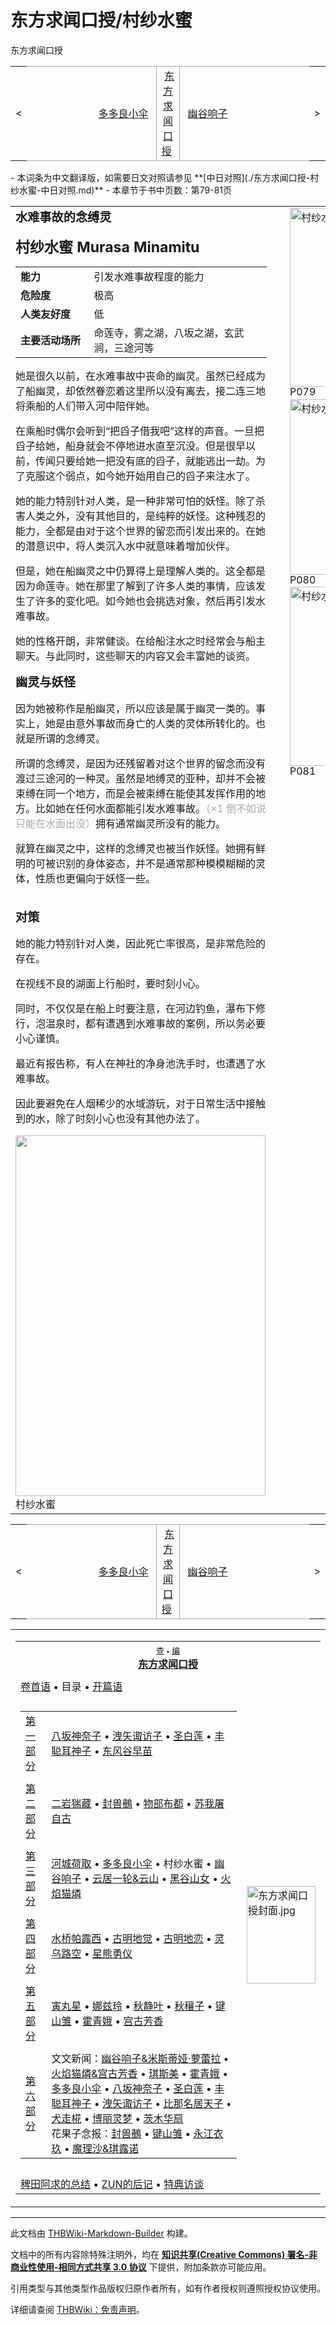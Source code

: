 # 东方求闻口授/村纱水蜜

<!-- source html: G:\repos\THBWiki-Markdown-Builder\THBWikiMarkdown\Temp\main\d\de\ns0%3A%E4%B8%9C%E6%96%B9%E6%B1%82%E9%97%BB%E5%8F%A3%E6%8E%88%2F%E6%9D%91%E7%BA%B1%E6%B0%B4%E8%9C%9C.html -->

东方求闻口授

<center>

<table>
<tbody><tr>
<td>&lt;
</td>
<td style="border-top: 1px solid #aaaaaa; border-bottom: 1px solid #aaaaaa; width: 50%; text-align: right"><a href="./东方求闻口授-多多良小伞.md" title="东方求闻口授/多多良小伞">多多良小伞</a>&#160;
</td>
<td style="text-align: center; border-left: 1px solid #aaaaaa; border-right: 1px solid #aaaaaa; border-top: 1px solid #aaaaaa; border-bottom: 1px solid #aaaaaa;">&#160;<a href="./东方求闻口授.md" title="东方求闻口授">东方求闻口授</a>&#160;
</td>
<td style="border-top: 1px solid #aaaaaa; border-bottom: 1px solid #aaaaaa; width: 50%; text-align: left">&#160;<a href="./东方求闻口授-幽谷响子.md" title="东方求闻口授/幽谷响子">幽谷响子</a>
</td>
<td>&gt;
</td></tr></tbody></table>

  
</center>
- 本词条为中文翻译版，如需要日文对照请参见 **[中日对照](./东方求闻口授-村纱水蜜-中日对照.md)** 
- 本章节于书中页数：第79-81页

  
  

  


<table><tbody><tr align="left" valign="top"><td style="min-width:200px;"><b><big>水难事故的念缚灵</big></b>
<p><b><big><big>村纱水蜜 Murasa Minamitu</big></big></b>
</p>
<table border="0"><tbody><tr><td width="120px"><b>能力</b></td><td width="320px">引发水难事故程度的能力</td></tr><tr><td width="120px"><b>危险度</b></td><td width="320px">极高</td></tr><tr><td width="120px"><b>人类友好度</b></td><td width="320px">低</td></tr><tr><td width="120px"><b>主要活动场所</b></td><td width="320px">命莲寺，雾之湖，八坂之湖，玄武涧，三途河等</td></tr></tbody></table>
<p>她是很久以前，在水难事故中丧命的幽灵。虽然已经成为了船幽灵，却依然眷恋着这里所以没有离去，接二连三地将乘船的人们带入河中陪伴她。
</p><p>在乘船时偶尔会听到“把舀子借我吧”这样的声音。一旦把舀子给她，船身就会不停地进水直至沉没。但是很早以前，传闻只要给她一把没有底的舀子，就能逃出一劫。为了克服这个弱点，如今她开始用自己的舀子来注水了。
</p><p>她的能力特别针对人类，是一种非常可怕的妖怪。除了杀害人类之外，没有其他目的，是纯粹的妖怪。这种残忍的能力，全都是由对于这个世界的留恋而引发出来的。在她的潜意识中，将人类沉入水中就意味着增加伙伴。
</p><p>但是，她在船幽灵之中仍算得上是理解人类的。这全都是因为命莲寺。她在那里了解到了许多人类的事情，应该发生了许多的变化吧。如今她也会挑选对象，然后再引发水难事故。
</p><p>她的性格开朗，非常健谈。在给船注水之时经常会与船主聊天。与此同时，这些聊天的内容又会丰富她的谈资。
</p><p><b><big>幽灵与妖怪</big></b>
</p><p>因为她被称作是船幽灵，所以应该是属于幽灵一类的。事实上，她是由意外事故而身亡的人类的灵体所转化的。也就是所谓的念缚灵。
</p><p>所谓的念缚灵，是因为还残留着对这个世界的留念而没有渡过三途河的一种灵。虽然是地缚灵的亚种，却并不会被束缚在同一个地方，而是会被束缚在能使其发挥作用的地方。比如她在任何水面都能引发水难事故。<span style="color:DarkGray;">（×1 倒不如说只能在水面出没）</span>拥有通常幽灵所没有的能力。
</p><p>就算在幽灵之中，这样的念缚灵也被当作妖怪。她拥有鲜明的可被识别的身体姿态，并不是通常那种模模糊糊的灵体，性质也更偏向于妖怪一些。
</p><p><br>
<b><big>对策</big></b>
</p><p>她的能力特别针对人类，因此死亡率很高，是非常危险的存在。
</p><p>在视线不良的湖面上行船时，要时刻小心。
</p><p>同时，不仅仅是在船上时要注意，在河边钓鱼，瀑布下修行，泡温泉时，都有遭遇到水难事故的案例，所以务必要小心谨慎。
</p><p>最近有报告称，有人在神社的净身池洗手时，也遭遇了水难事故。
</p><p>因此要避免在人烟稀少的水域游玩，对于日常生活中接触到的水，除了时刻小心也没有其他办法了。
</p>
<div class="thumb tleft"><div class="thumbinner" style="width:402px;"><a href="./文件-村纱水蜜（求闻口授）.png.md" class="image"><img alt="" src="https://upload.thwiki.cc/thumb/a/a5/%E6%9D%91%E7%BA%B1%E6%B0%B4%E8%9C%9C%EF%BC%88%E6%B1%82%E9%97%BB%E5%8F%A3%E6%8E%88%EF%BC%89.png/400px-%E6%9D%91%E7%BA%B1%E6%B0%B4%E8%9C%9C%EF%BC%88%E6%B1%82%E9%97%BB%E5%8F%A3%E6%8E%88%EF%BC%89.png" decoding="async" loading="lazy" width="400" height="577" class="thumbimage" srcset="https://upload.thwiki.cc/thumb/a/a5/%E6%9D%91%E7%BA%B1%E6%B0%B4%E8%9C%9C%EF%BC%88%E6%B1%82%E9%97%BB%E5%8F%A3%E6%8E%88%EF%BC%89.png/600px-%E6%9D%91%E7%BA%B1%E6%B0%B4%E8%9C%9C%EF%BC%88%E6%B1%82%E9%97%BB%E5%8F%A3%E6%8E%88%EF%BC%89.png 1.5x, https://upload.thwiki.cc/thumb/a/a5/%E6%9D%91%E7%BA%B1%E6%B0%B4%E8%9C%9C%EF%BC%88%E6%B1%82%E9%97%BB%E5%8F%A3%E6%8E%88%EF%BC%89.png/800px-%E6%9D%91%E7%BA%B1%E6%B0%B4%E8%9C%9C%EF%BC%88%E6%B1%82%E9%97%BB%E5%8F%A3%E6%8E%88%EF%BC%89.png 2x" data-file-width="1428" data-file-height="2060"></a>  <div class="thumbcaption"><div class="magnify"><a href="./文件-村纱水蜜（求闻口授）.png.md" class="internal" title="放大"></a></div>村纱水蜜</div></div></div></td><td width="200px"><div class="thumb infobox noclear" style="width:200px; margin:0 3px 0 1em;">
<div class="thumbinner" style="float:right">
<div class="thumbimage" style="margin: 0; padding: 0;"><a href="./文件-东方求闻口授（村纱水蜜1）.jpg.md" class="image" title="村纱水蜜1"><img alt="村纱水蜜1" src="https://upload.thwiki.cc/thumb/1/1b/%E4%B8%9C%E6%96%B9%E6%B1%82%E9%97%BB%E5%8F%A3%E6%8E%88%EF%BC%88%E6%9D%91%E7%BA%B1%E6%B0%B4%E8%9C%9C1%EF%BC%89.jpg/195px-%E4%B8%9C%E6%96%B9%E6%B1%82%E9%97%BB%E5%8F%A3%E6%8E%88%EF%BC%88%E6%9D%91%E7%BA%B1%E6%B0%B4%E8%9C%9C1%EF%BC%89.jpg" decoding="async" loading="lazy" width="195" height="286" srcset="https://upload.thwiki.cc/thumb/1/1b/%E4%B8%9C%E6%96%B9%E6%B1%82%E9%97%BB%E5%8F%A3%E6%8E%88%EF%BC%88%E6%9D%91%E7%BA%B1%E6%B0%B4%E8%9C%9C1%EF%BC%89.jpg/293px-%E4%B8%9C%E6%96%B9%E6%B1%82%E9%97%BB%E5%8F%A3%E6%8E%88%EF%BC%88%E6%9D%91%E7%BA%B1%E6%B0%B4%E8%9C%9C1%EF%BC%89.jpg 1.5x, https://upload.thwiki.cc/thumb/1/1b/%E4%B8%9C%E6%96%B9%E6%B1%82%E9%97%BB%E5%8F%A3%E6%8E%88%EF%BC%88%E6%9D%91%E7%BA%B1%E6%B0%B4%E8%9C%9C1%EF%BC%89.jpg/390px-%E4%B8%9C%E6%96%B9%E6%B1%82%E9%97%BB%E5%8F%A3%E6%8E%88%EF%BC%88%E6%9D%91%E7%BA%B1%E6%B0%B4%E8%9C%9C1%EF%BC%89.jpg 2x" data-file-width="1119" data-file-height="1643"></a></div><div class="thumbcaption" style="margin: 0 0 2px; padding: 0; line-height: 1.1em;">P079</div><div class="thumbimage" style="margin: 0; padding: 0;"><a href="./文件-东方求闻口授（村纱水蜜2）.jpg.md" class="image" title="村纱水蜜2"><img alt="村纱水蜜2" src="https://upload.thwiki.cc/thumb/9/9a/%E4%B8%9C%E6%96%B9%E6%B1%82%E9%97%BB%E5%8F%A3%E6%8E%88%EF%BC%88%E6%9D%91%E7%BA%B1%E6%B0%B4%E8%9C%9C2%EF%BC%89.jpg/195px-%E4%B8%9C%E6%96%B9%E6%B1%82%E9%97%BB%E5%8F%A3%E6%8E%88%EF%BC%88%E6%9D%91%E7%BA%B1%E6%B0%B4%E8%9C%9C2%EF%BC%89.jpg" decoding="async" loading="lazy" width="195" height="281" srcset="https://upload.thwiki.cc/thumb/9/9a/%E4%B8%9C%E6%96%B9%E6%B1%82%E9%97%BB%E5%8F%A3%E6%8E%88%EF%BC%88%E6%9D%91%E7%BA%B1%E6%B0%B4%E8%9C%9C2%EF%BC%89.jpg/293px-%E4%B8%9C%E6%96%B9%E6%B1%82%E9%97%BB%E5%8F%A3%E6%8E%88%EF%BC%88%E6%9D%91%E7%BA%B1%E6%B0%B4%E8%9C%9C2%EF%BC%89.jpg 1.5x, https://upload.thwiki.cc/thumb/9/9a/%E4%B8%9C%E6%96%B9%E6%B1%82%E9%97%BB%E5%8F%A3%E6%8E%88%EF%BC%88%E6%9D%91%E7%BA%B1%E6%B0%B4%E8%9C%9C2%EF%BC%89.jpg/390px-%E4%B8%9C%E6%96%B9%E6%B1%82%E9%97%BB%E5%8F%A3%E6%8E%88%EF%BC%88%E6%9D%91%E7%BA%B1%E6%B0%B4%E8%9C%9C2%EF%BC%89.jpg 2x" data-file-width="1428" data-file-height="2060"></a></div><div class="thumbcaption" style="margin: 0 0 2px; padding: 0; line-height: 1.1em;">P080</div><div class="thumbimage" style="margin: 0; padding: 0;"><a href="./文件-东方求闻口授（村纱水蜜3）.jpg.md" class="image" title="村纱水蜜3"><img alt="村纱水蜜3" src="https://upload.thwiki.cc/thumb/4/4c/%E4%B8%9C%E6%96%B9%E6%B1%82%E9%97%BB%E5%8F%A3%E6%8E%88%EF%BC%88%E6%9D%91%E7%BA%B1%E6%B0%B4%E8%9C%9C3%EF%BC%89.jpg/195px-%E4%B8%9C%E6%96%B9%E6%B1%82%E9%97%BB%E5%8F%A3%E6%8E%88%EF%BC%88%E6%9D%91%E7%BA%B1%E6%B0%B4%E8%9C%9C3%EF%BC%89.jpg" decoding="async" loading="lazy" width="195" height="287" srcset="https://upload.thwiki.cc/thumb/4/4c/%E4%B8%9C%E6%96%B9%E6%B1%82%E9%97%BB%E5%8F%A3%E6%8E%88%EF%BC%88%E6%9D%91%E7%BA%B1%E6%B0%B4%E8%9C%9C3%EF%BC%89.jpg/293px-%E4%B8%9C%E6%96%B9%E6%B1%82%E9%97%BB%E5%8F%A3%E6%8E%88%EF%BC%88%E6%9D%91%E7%BA%B1%E6%B0%B4%E8%9C%9C3%EF%BC%89.jpg 1.5x, https://upload.thwiki.cc/thumb/4/4c/%E4%B8%9C%E6%96%B9%E6%B1%82%E9%97%BB%E5%8F%A3%E6%8E%88%EF%BC%88%E6%9D%91%E7%BA%B1%E6%B0%B4%E8%9C%9C3%EF%BC%89.jpg/390px-%E4%B8%9C%E6%96%B9%E6%B1%82%E9%97%BB%E5%8F%A3%E6%8E%88%EF%BC%88%E6%9D%91%E7%BA%B1%E6%B0%B4%E8%9C%9C3%EF%BC%89.jpg 2x" data-file-width="1120" data-file-height="1648"></a></div><div class="thumbcaption" style="margin: 0 0 2px; padding: 0; line-height: 1.1em;">P081</div>
</div>
</div></td></tr></tbody></table>


  
  

  

<center>

<table>
<tbody><tr>
<td>&lt;
</td>
<td style="border-top: 1px solid #aaaaaa; border-bottom: 1px solid #aaaaaa; width: 50%; text-align: right"><a href="./东方求闻口授-多多良小伞.md" title="东方求闻口授/多多良小伞">多多良小伞</a>&#160;
</td>
<td style="text-align: center; border-left: 1px solid #aaaaaa; border-right: 1px solid #aaaaaa; border-top: 1px solid #aaaaaa; border-bottom: 1px solid #aaaaaa;">&#160;<a href="./东方求闻口授.md" title="东方求闻口授">东方求闻口授</a>&#160;
</td>
<td style="border-top: 1px solid #aaaaaa; border-bottom: 1px solid #aaaaaa; width: 50%; text-align: left">&#160;<a href="./东方求闻口授-幽谷响子.md" title="东方求闻口授/幽谷响子">幽谷响子</a>
</td>
<td>&gt;
</td></tr></tbody></table>

  
</center>
  
  

<table><tbody><tr><td><table cellspacing="0" class="nowraplinks mw-collapsible mw-collapsed" style="width:100%;;;"><tbody><tr><th style=";" colspan="3" class="navbox-title"><div class="navbar"><div class="noprint plainlinksneverexpand" style="background-color:transparent; padding:0; font-weight:normal; font-size:80%; white-space:nowrap;"><a href="./模板-东方求闻口授导航.md" title="模板:东方求闻口授导航"><span style=";;border:none;" title="查看这个模板">查</span></a>&#160;<span style="font-size:80%;">•</span>&#160;<a href="/index.php?title=%E6%A8%A1%E6%9D%BF:%E4%B8%9C%E6%96%B9%E6%B1%82%E9%97%BB%E5%8F%A3%E6%8E%88%E5%AF%BC%E8%88%AA&amp;action=edit"><span style=";;border:none;" title="您可以编辑这个模板。请在储存变更之前先预览">编</span></a></div></div><span><a href="./东方求闻口授.md" title="东方求闻口授">东方求闻口授</a></span></th></tr><tr><td></td></tr><tr><td class="navbox-abovebelow" style=";" colspan="3"><a href="./东方求闻口授-卷首语.md" title="东方求闻口授/卷首语">卷首语</a> &#8226; 目录 &#8226; <a href="./东方求闻口授-开篇语.md" title="东方求闻口授/开篇语">开篇语</a></td></tr><tr><td></td></tr><tr><td colspan="2" style=";;" class="navbox-list navbox-odd"><div></div><table cellspacing="0" class="nowraplinks navbox-subgroup" style="width:100%;;;;"><tbody><tr><td class="navbox-group" style=";;"><div><a href="./东方求闻口授-第一部分.md" title="东方求闻口授/第一部分">第一部分</a></div></td><td style=";;" class="navbox-list navbox-odd"><div><a href="./东方求闻口授-八坂神奈子.md" title="东方求闻口授/八坂神奈子">八坂神奈子</a> &#8226; <a href="./东方求闻口授-洩矢诹访子.md" title="东方求闻口授/洩矢诹访子">洩矢诹访子</a> &#8226; <a href="./东方求闻口授-圣白莲.md" title="东方求闻口授/圣白莲">圣白莲</a> &#8226; <a href="./东方求闻口授-丰聪耳神子.md" title="东方求闻口授/丰聪耳神子">丰聪耳神子</a> &#8226; <a href="./东方求闻口授-东风谷早苗.md" title="东方求闻口授/东风谷早苗">东风谷早苗</a></div></td></tr><tr><td></td></tr><tr><td class="navbox-group" style=";;"><div><a href="./东方求闻口授-第二部分.md" title="东方求闻口授/第二部分">第二部分</a></div></td><td style=";;" class="navbox-list navbox-even"><div><a href="./东方求闻口授-二岩猯藏.md" title="东方求闻口授/二岩猯藏">二岩猯藏</a> &#8226; <a href="./东方求闻口授-封兽鵺.md" title="东方求闻口授/封兽鵺">封兽鵺</a> &#8226; <a href="./东方求闻口授-物部布都.md" title="东方求闻口授/物部布都">物部布都</a> &#8226; <a href="./东方求闻口授-苏我屠自古.md" title="东方求闻口授/苏我屠自古">苏我屠自古</a></div></td></tr><tr><td></td></tr><tr><td class="navbox-group" style=";;"><div><a href="./东方求闻口授-第三部分.md" title="东方求闻口授/第三部分">第三部分</a></div></td><td style=";;" class="navbox-list navbox-odd"><div><a href="./东方求闻口授-河城荷取.md" title="东方求闻口授/河城荷取">河城荷取</a> &#8226; <a href="./东方求闻口授-多多良小伞.md" title="东方求闻口授/多多良小伞">多多良小伞</a> &#8226; <a class="mw-selflink selflink">村纱水蜜</a> &#8226; <a href="./东方求闻口授-幽谷响子.md" title="东方求闻口授/幽谷响子">幽谷响子</a> &#8226; <a href="./东方求闻口授-云居一轮&云山.md" title="东方求闻口授/云居一轮&amp;云山">云居一轮&amp;云山</a> &#8226; <a href="./东方求闻口授-黑谷山女.md" title="东方求闻口授/黑谷山女">黑谷山女</a> &#8226; <a href="./东方求闻口授-火焰猫燐.md" title="东方求闻口授/火焰猫燐">火焰猫燐</a></div></td></tr><tr><td></td></tr><tr><td class="navbox-group" style=";;"><div><a href="./东方求闻口授-第四部分.md" title="东方求闻口授/第四部分">第四部分</a></div></td><td style=";;" class="navbox-list navbox-even"><div><a href="./东方求闻口授-水桥帕露西.md" title="东方求闻口授/水桥帕露西">水桥帕露西</a> &#8226; <a href="./东方求闻口授-古明地觉.md" title="东方求闻口授/古明地觉">古明地觉</a> &#8226; <a href="./东方求闻口授-古明地恋.md" title="东方求闻口授/古明地恋">古明地恋</a> &#8226; <a href="./东方求闻口授-灵乌路空.md" title="东方求闻口授/灵乌路空">灵乌路空</a> &#8226; <a href="./东方求闻口授-星熊勇仪.md" title="东方求闻口授/星熊勇仪">星熊勇仪</a></div></td></tr><tr><td></td></tr><tr><td class="navbox-group" style=";;"><div><a href="./东方求闻口授-第五部分.md" title="东方求闻口授/第五部分">第五部分</a></div></td><td style=";;" class="navbox-list navbox-odd"><div><a href="./东方求闻口授-寅丸星.md" title="东方求闻口授/寅丸星">寅丸星</a> &#8226; <a href="./东方求闻口授-娜兹玲.md" title="东方求闻口授/娜兹玲">娜兹玲</a> &#8226; <a href="./东方求闻口授-秋静叶.md" title="东方求闻口授/秋静叶">秋静叶</a> &#8226; <a href="./东方求闻口授-秋穰子.md" title="东方求闻口授/秋穰子">秋穰子</a> &#8226; <a href="./东方求闻口授-键山雏.md" title="东方求闻口授/键山雏">键山雏</a> &#8226; <a href="./东方求闻口授-霍青娥.md" title="东方求闻口授/霍青娥">霍青娥</a> &#8226; <a href="./东方求闻口授-宫古芳香.md" title="东方求闻口授/宫古芳香">宫古芳香</a></div></td></tr><tr><td></td></tr><tr><td class="navbox-group" style=";;"><div><a href="./东方求闻口授-第六部分.md" title="东方求闻口授/第六部分">第六部分</a></div></td><td style=";;" class="navbox-list navbox-even"><div>文文新闻：<a href="./东方求闻口授-文文新闻-幽谷响子&米斯蒂娅·萝蕾拉.md" class="mw-redirect" title="东方求闻口授/文文新闻/幽谷响子&amp;米斯蒂娅·萝蕾拉">幽谷响子&amp;米斯蒂娅·萝蕾拉</a>  &#8226; <a href="./东方求闻口授-文文新闻-火焰猫燐&宫古芳香.md" class="mw-redirect" title="东方求闻口授/文文新闻/火焰猫燐&amp;宫古芳香">火焰猫燐&amp;宫古芳香</a>  &#8226; <a href="./东方求闻口授-文文新闻-琪斯美.md" class="mw-redirect" title="东方求闻口授/文文新闻/琪斯美">琪斯美</a>  &#8226; <a href="./东方求闻口授-文文新闻-霍青娥.md" class="mw-redirect" title="东方求闻口授/文文新闻/霍青娥">霍青娥</a>  &#8226; <a href="./东方求闻口授-文文新闻-多多良小伞.md" class="mw-redirect" title="东方求闻口授/文文新闻/多多良小伞">多多良小伞</a>  &#8226; <a href="./东方求闻口授-文文新闻-八坂神奈子.md" class="mw-redirect" title="东方求闻口授/文文新闻/八坂神奈子">八坂神奈子</a>  &#8226; <a href="./东方求闻口授-文文新闻-圣白莲.md" class="mw-redirect" title="东方求闻口授/文文新闻/圣白莲">圣白莲</a>  &#8226; <a href="./东方求闻口授-文文新闻-丰聪耳神子.md" class="mw-redirect" title="东方求闻口授/文文新闻/丰聪耳神子">丰聪耳神子</a>  &#8226; <a href="./东方求闻口授-文文新闻-洩矢诹访子.md" class="mw-redirect" title="东方求闻口授/文文新闻/洩矢诹访子">洩矢诹访子</a>  &#8226; <a href="./东方求闻口授-文文新闻-比那名居天子.md" class="mw-redirect" title="东方求闻口授/文文新闻/比那名居天子">比那名居天子</a>  &#8226; <a href="./东方求闻口授-文文新闻-犬走椛.md" class="mw-redirect" title="东方求闻口授/文文新闻/犬走椛">犬走椛</a>  &#8226; <a href="./东方求闻口授-文文新闻-博丽灵梦.md" class="mw-redirect" title="东方求闻口授/文文新闻/博丽灵梦">博丽灵梦</a>  &#8226; <a href="./东方求闻口授-文文新闻-茨木华扇.md" class="mw-redirect" title="东方求闻口授/文文新闻/茨木华扇">茨木华扇</a> <br>
花果子念报：<a href="./东方求闻口授-花果子念报-封兽鵺.md" class="mw-redirect" title="东方求闻口授/花果子念报/封兽鵺">封兽鵺</a>  &#8226; <a href="./东方求闻口授-花果子念报-键山雏.md" class="mw-redirect" title="东方求闻口授/花果子念报/键山雏">键山雏</a>  &#8226; <a href="./东方求闻口授-花果子念报-永江衣玖.md" class="mw-redirect" title="东方求闻口授/花果子念报/永江衣玖">永江衣玖</a>  &#8226; <a href="./东方求闻口授-花果子念报-魔理沙&琪露诺.md" class="mw-redirect" title="东方求闻口授/花果子念报/魔理沙&amp;琪露诺">魔理沙&amp;琪露诺</a></div></td></tr></tbody></table><div></div></td><td class="navbox-image" style="" rowspan="1"><a href="./文件-东方求闻口授封面.jpg.md" class="image"><img alt="东方求闻口授封面.jpg" src="https://upload.thwiki.cc/thumb/4/43/%E4%B8%9C%E6%96%B9%E6%B1%82%E9%97%BB%E5%8F%A3%E6%8E%88%E5%B0%81%E9%9D%A2.jpg/110px-%E4%B8%9C%E6%96%B9%E6%B1%82%E9%97%BB%E5%8F%A3%E6%8E%88%E5%B0%81%E9%9D%A2.jpg" decoding="async" loading="lazy" width="110" height="156" srcset="https://upload.thwiki.cc/thumb/4/43/%E4%B8%9C%E6%96%B9%E6%B1%82%E9%97%BB%E5%8F%A3%E6%8E%88%E5%B0%81%E9%9D%A2.jpg/165px-%E4%B8%9C%E6%96%B9%E6%B1%82%E9%97%BB%E5%8F%A3%E6%8E%88%E5%B0%81%E9%9D%A2.jpg 1.5x, https://upload.thwiki.cc/thumb/4/43/%E4%B8%9C%E6%96%B9%E6%B1%82%E9%97%BB%E5%8F%A3%E6%8E%88%E5%B0%81%E9%9D%A2.jpg/220px-%E4%B8%9C%E6%96%B9%E6%B1%82%E9%97%BB%E5%8F%A3%E6%8E%88%E5%B0%81%E9%9D%A2.jpg 2x" data-file-width="1806" data-file-height="2560"></a></td></tr><tr><td></td></tr><tr><td class="navbox-abovebelow" style=";" colspan="3"><a href="./东方求闻口授-稗田阿求的总结.md" title="东方求闻口授/稗田阿求的总结">稗田阿求的总结</a> &#8226; <a href="./东方求闻口授-ZUN的后记.md" title="东方求闻口授/ZUN的后记">ZUN的后记</a> &#8226; <a href="./东方求闻口授-特典访谈.md" title="东方求闻口授/特典访谈">特典访谈</a></td></tr></tbody></table></td></tr></tbody></table>






---

此文档由 [THBWiki-Markdown-Builder](https://github.com/Delsin-Yu/THBWiki-Markdown-Builder) 构建。

文档中的所有内容除特殊注明外，均在 [**知识共享(Creative Commons) 署名-非商业性使用-相同方式共享 3.0 协议**](https://creativecommons.org/licenses/by-sa/3.0/deed.zh-hans) 下提供，附加条款亦可能应用。

引用类型与其他类型作品版权归原作者所有，如有作者授权则遵照授权协议使用。

详细请查阅 [THBWiki：免责声明](https://thbwiki.cc/THBWiki:%E5%85%8D%E8%B4%A3%E5%A3%B0%E6%98%8E)。

